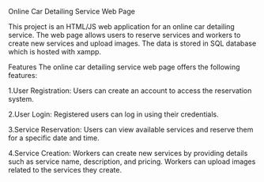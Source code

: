 Online Car Detailing Service Web Page

This project is an HTML/JS web application for an online car detailing service. 
The web page allows users to reserve services and workers to create new services and upload images. The data is stored in SQL database which is hosted with xampp.

Features
The online car detailing service web page offers the following features:

1.User Registration: Users can create an account to access the reservation system.

2.User Login: Registered users can log in using their credentials.

3.Service Reservation: Users can view available services and reserve them for a specific date and time.

4.Service Creation: Workers can create new services by providing details such as service name, description, and pricing. Workers can upload images related to the services they create.
